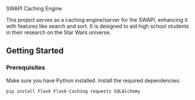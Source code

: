  SWAPI Caching Engine

This project serves as a caching engine/server for the SWAPI, enhancing it with features like search and sort. It is designed to aid high school students in their research on the Star Wars universe.

## Getting Started

### Prerequisites

Make sure you have Python installed. Install the required dependencies:

```bash
pip install Flask Flask-Caching requests SQLAlchemy
